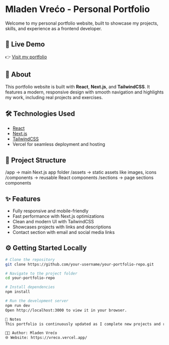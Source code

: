# Mladen Vrećo - Personal Portfolio

Welcome to my personal portfolio website, built to showcase my projects, skills, and experience as a frontend developer.

## 🔗 Live Demo

👉 [Visit my portfolio](https://vreco.vercel.app/)

## 🚀 About

This portfolio website is built with **React**, **Next.js**, and **TailwindCSS**. It features a modern, responsive design with smooth navigation and highlights my work, including real projects and exercises.

## 🛠️ Technologies Used

- [React](https://reactjs.org/)  
- [Next.js](https://nextjs.org/)  
- [TailwindCSS](https://tailwindcss.com/)  
- Vercel for seamless deployment and hosting

## 📁 Project Structure

/app → main Next.js app folder
/assets → static assets like images, icons
/components → reusable React components
/sections → page sections components 


## ✨ Features

- Fully responsive and mobile-friendly  
- Fast performance with Next.js optimizations  
- Clean and modern UI with TailwindCSS  
- Showcases projects with links and descriptions  
- Contact section with email and social media links  

## ⚙️ Getting Started Locally

```bash
# Clone the repository
git clone https://github.com/your-username/your-portfolio-repo.git

# Navigate to the project folder
cd your-portfolio-repo

# Install dependencies
npm install

# Run the development server
npm run dev
Open http://localhost:3000 to view it in your browser.

📌 Notes
This portfolio is continuously updated as I complete new projects and refine my skills.

👨‍💻 Author: Mladen Vrećo
🌐 Website: https://vreco.vercel.app/
